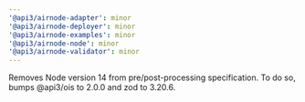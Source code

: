 ```yaml
---
'@api3/airnode-adapter': minor
'@api3/airnode-deployer': minor
'@api3/airnode-examples': minor
'@api3/airnode-node': minor
'@api3/airnode-validator': minor
---
```


Removes Node version 14 from pre/post-processing specification.
To do so, bumps @api3/ois to 2.0.0 and zod to 3.20.6.
